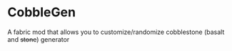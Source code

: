 # CobbleGen

A fabric mod that allows you to customize/randomize cobblestone (basalt and ~~stone~~) generator